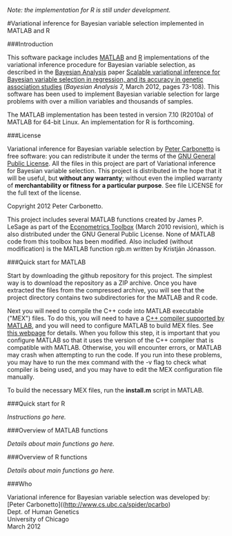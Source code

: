 *Note: the implementation for R is still under development.*

#Variational inference for Bayesian variable selection implemented in MATLAB and R

###Introduction

This software package includes
[MATLAB](http://www.mathworks.com/products/matlab/) and
[R](http://www.r-project.org) implementations of the variational
inference procedure for Bayesian variable selection, as described in
the [Bayesian Analysis](http://ba.stat.cmu.edu/) paper [Scalable
variational inference for Bayesian variable selection in regression,
and its accuracy in genetic association
studies](http://ba.stat.cmu.edu/journal/2012/vol07/issue01/carbonetto.pdf)
(*Bayesian Analysis* 7, March 2012, pages 73-108). This software has
been used to implement Bayesian variable selection for large problems
with over a million variables and thousands of samples.

The MATLAB implementation has been tested in version 7.10 (R2010a) of
MATLAB for 64-bit Linux. An implementation for R is forthcoming.

###License

Variational inference for Bayesian variable selection by [Peter
Carbonetto](http://www.cs.ubc.ca/spider/pcarbo) is free software: you
can redistribute it under the terms of the [GNU General Public
License](http://www.gnu.org/licenses/gpl.html). All the files in this
project are part of Variational inference for Bayesian variable
selection. This project is distributed in the hope that it will be
useful, but **without any warranty**; without even the implied
warranty of **merchantability or fitness for a particular
purpose**. See file LICENSE for the full text of the license.

Copyright 2012 Peter Carbonetto.

This project includes several MATLAB functions created by James
P. LeSage as part of the [Econometrics
Toolbox](http://www.spatial-econometrics.com/) (March 2010 revision),
which is also distributed under the GNU General Public License. None
of MATLAB code from this toolbox has been modified. Also included
(without modification) is the MATLAB function rgb.m written by
Kristján Jónasson.

###Quick start for MATLAB

Start by downloading the github repository for this project. The
simplest way is to download the repository as a ZIP archive. Once you
have extracted the files from the compressed archive, you will see
that the project directory contains two subdirectories for the MATLAB
and R code.

Next you will need to compile the C++ code into MATLAB executable
("MEX") files. To do this, you will need to have a [C++ compiler
supported by
MATLAB](http://www.mathworks.com/support/compilers/current_release/),
and you will need to configure MATLAB to build MEX files. See [this
webpage](http://www.mathworks.com/support/tech-notes/1600/1605.html)
for details. When you follow this step, it is important that you
configure MATLAB so that it uses the version of the C++ compiler that
is compatible with MATLAB. Otherwise, you will encounter errors, or
MATLAB may crash when attempting to run the code. If you run into
these problems, you may have to run the mex command with the -v flag
to check what compiler is being used, and you may have to edit the MEX
configuration file manually.

To build the necessary MEX files, run the **install.m** script in
MATLAB.

###Quick start for R

*Instructions go here.*

###Overview of MATLAB functions 

*Details about main functions go here.*

###Overview of R functions

*Details about main functions go here.*

###Who

Variational inference for Bayesian variable selection was developed by:<br>
[Peter Carbonetto]((http://www.cs.ubc.ca/spider/pcarbo)<br>
Dept. of Human Genetics<br>
University of Chicago<br> 
March 2012

